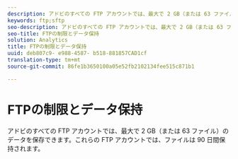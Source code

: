 ```yaml
---
description: アドビのすべての FTP アカウントでは、最大で 2 GB（または 63 ファイル）のデータを保存できます。これらの FTP アカウントでは、ファイルは 90 日間保持されます。
keywords: ftp;sftp
seo-description: アドビのすべての FTP アカウントでは、最大で 2 GB（または 63 ファイル）のデータを保存できます。これらの FTP アカウントでは、ファイルは 90 日間保持されます。
seo-title: FTPの制限とデータ保持
solution: Analytics
title: FTPの制限とデータ保持
uuid: deb807c9- e988-4587- b518-881857CAD1cf
translation-type: tm+mt
source-git-commit: 86fe1b3650100a05e52fb2102134fee515c871b1

---
```



# FTPの制限とデータ保持

アドビのすべての FTP アカウントでは、最大で 2 GB（または 63 ファイル）のデータを保存できます。これらの FTP アカウントでは、ファイルは 90 日間保持されます。

